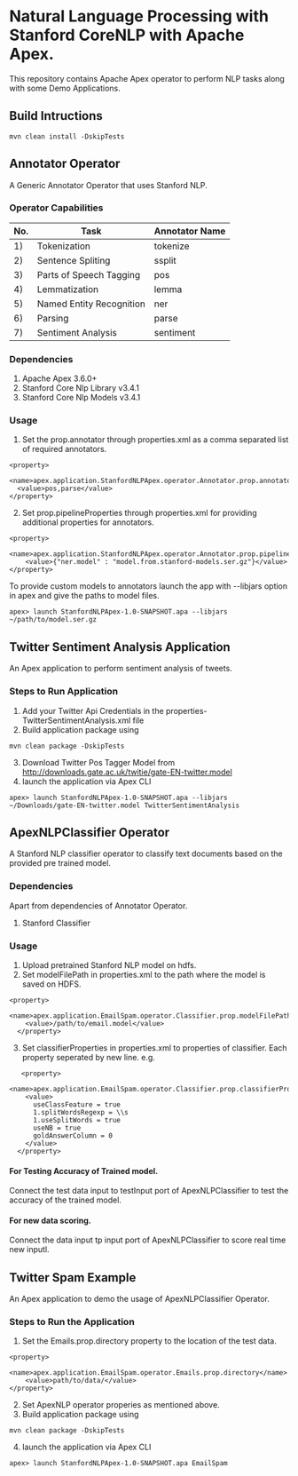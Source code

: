 # Natural Language Processing with Stanford CoreNLP with Apache Apex.
This repository contains Apache Apex operator to perform NLP tasks along with some Demo Applications.

## Build Intructions

```
mvn clean install -DskipTests
```

## Annotator Operator
A Generic Annotator Operator that uses Stanford NLP.

### Operator Capabilities
|No. |    Task                   |  Annotator Name |
|----|---------------------------|-----------------|
| 1) | Tokenization              |     tokenize    |
| 2) | Sentence Spliting         | 	 ssplit        |
| 3) | Parts of Speech Tagging   |   pos           |
| 4) | Lemmatization             |  	 lemma       |
| 5) | Named Entity Recognition  | ner             |
| 6) | Parsing                   | 	 parse         |
| 7) | Sentiment Analysis        |  sentiment      |

### Dependencies
1) Apache Apex 3.6.0+ 
2) Stanford Core Nlp Library v3.4.1
3) Stanford Core Nlp Models v3.4.1

### Usage

1) Set the prop.annotator through properties.xml as a comma separated list of required annotators.

```
<property>
  <name>apex.application.StanfordNLPApex.operator.Annotator.prop.annotator</name>
  <value>pos,parse</value>
</property>
```
2) Set prop.pipelineProperties through properties.xml for providing additional properties for annotators.

```
<property>
    <name>apex.application.StanfordNLPApex.operator.Annotator.prop.pipelineProperties</name>
    <value>{"ner.model" : "model.from.stanford-models.ser.gz"}</value>
</property>
```

To provide custom models to annotators launch the app with --libjars option in apex and give the paths to model files.

```
apex> launch StanfordNLPApex-1.0-SNAPSHOT.apa --libjars ~/path/to/model.ser.gz
```

## Twitter Sentiment Analysis Application

An Apex application to perform sentiment analysis of tweets.

### Steps to Run Application

1) Add your Twitter Api Credentials in the properties-TwitterSentimentAnalysis.xml file
2) Build application package using 
  ```
  mvn clean package -DskipTests
  ```
3) Download Twitter Pos Tagger Model from http://downloads.gate.ac.uk/twitie/gate-EN-twitter.model
4) launch the application via Apex CLI

```
apex> launch StanfordNLPApex-1.0-SNAPSHOT.apa --libjars ~/Downloads/gate-EN-twitter.model TwitterSentimentAnalysis
```
## ApexNLPClassifier Operator

A Stanford NLP classifier operator to classify text documents based on the provided pre trained model.

### Dependencies
Apart from dependencies of Annotator Operator.
1) Stanford Classifier

### Usage
1) Upload pretrained Stanford NLP model on hdfs.
2) Set modelFilePath in properties.xml to the path where the model is saved on HDFS.
```
<property>
    <name>apex.application.EmailSpam.operator.Classifier.prop.modelFilePath</name>
    <value>/path/to/email.model</value>
  </property>

```
3) Set classifierProperties in properties.xml to properties of classifier. Each property seperated by new line.
e.g.
```
   <property>
    <name>apex.application.EmailSpam.operator.Classifier.prop.classifierProperties</name>
    <value>
      useClassFeature = true
      1.splitWordsRegexp = \\s
      1.useSplitWords = true
      useNB = true
      goldAnswerColumn = 0
    </value>
  </property>
```

#### For Testing Accuracy of Trained model.
 Connect the test data input to testInput port of ApexNLPClassifier to test the accuracy of the trained model.
#### For new data scoring.
  Connect the data input tp input port of ApexNLPClassifier to score real time new inputl.
  
##  Twitter Spam Example

An Apex application to demo the usage of ApexNLPClassifier Operator.

### Steps to Run the Application

1) Set the Emails.prop.directory property to the location of the test data.
```
<property>
    <name>apex.application.EmailSpam.operator.Emails.prop.directory</name>
    <value>path/to/data/</value>
</property>
 ```
2) Set ApexNLP operator properies as mentioned above.
2) Build application package using 
  ```
  mvn clean package -DskipTests
  ```
4) launch the application via Apex CLI

```
apex> launch StanfordNLPApex-1.0-SNAPSHOT.apa EmailSpam
```
